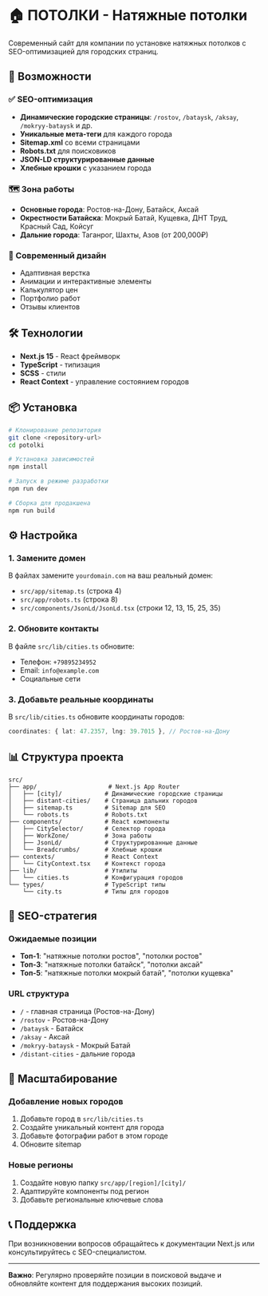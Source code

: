 # 🏠 ПОТОЛКИ - Натяжные потолки

Современный сайт для компании по установке натяжных потолков с SEO-оптимизацией для городских страниц.

## 🚀 Возможности

### ✅ SEO-оптимизация
- **Динамические городские страницы**: `/rostov`, `/bataysk`, `/aksay`, `/mokryy-bataysk` и др.
- **Уникальные мета-теги** для каждого города
- **Sitemap.xml** со всеми страницами
- **Robots.txt** для поисковиков
- **JSON-LD структурированные данные**
- **Хлебные крошки** с указанием города

### 🗺️ Зона работы
- **Основные города**: Ростов-на-Дону, Батайск, Аксай
- **Окрестности Батайска**: Мокрый Батай, Кущевка, ДНТ Труд, Красный Сад, Койсуг
- **Дальние города**: Таганрог, Шахты, Азов (от 200,000₽)

### 🎨 Современный дизайн
- Адаптивная верстка
- Анимации и интерактивные элементы
- Калькулятор цен
- Портфолио работ
- Отзывы клиентов

## 🛠️ Технологии

- **Next.js 15** - React фреймворк
- **TypeScript** - типизация
- **SCSS** - стили
- **React Context** - управление состоянием городов

## 📦 Установка

```bash
# Клонирование репозитория
git clone <repository-url>
cd potolki

# Установка зависимостей
npm install

# Запуск в режиме разработки
npm run dev

# Сборка для продакшена
npm run build
```

## ⚙️ Настройка

### 1. Замените домен
В файлах замените `yourdomain.com` на ваш реальный домен:
- `src/app/sitemap.ts` (строка 4)
- `src/app/robots.ts` (строка 8)
- `src/components/JsonLd/JsonLd.tsx` (строки 12, 13, 15, 25, 35)

### 2. Обновите контакты
В файле `src/lib/cities.ts` обновите:
- Телефон: `+79895234952`
- Email: `info@example.com`
- Социальные сети

### 3. Добавьте реальные координаты
В `src/lib/cities.ts` обновите координаты городов:
```typescript
coordinates: { lat: 47.2357, lng: 39.7015 }, // Ростов-на-Дону
```

## 📊 Структура проекта

```
src/
├── app/                    # Next.js App Router
│   ├── [city]/            # Динамические городские страницы
│   ├── distant-cities/    # Страница дальних городов
│   ├── sitemap.ts         # Sitemap для SEO
│   └── robots.ts          # Robots.txt
├── components/            # React компоненты
│   ├── CitySelector/      # Селектор города
│   ├── WorkZone/          # Зона работы
│   ├── JsonLd/            # Структурированные данные
│   └── Breadcrumbs/       # Хлебные крошки
├── contexts/              # React Context
│   └── CityContext.tsx    # Контекст города
├── lib/                   # Утилиты
│   └── cities.ts          # Конфигурация городов
└── types/                 # TypeScript типы
    └── city.ts            # Типы для городов
```

## 🎯 SEO-стратегия

### Ожидаемые позиции
- **Топ-1**: "натяжные потолки ростов", "потолки ростов"
- **Топ-3**: "натяжные потолки батайск", "потолки аксай"
- **Топ-5**: "натяжные потолки мокрый батай", "потолки кущевка"

### URL структура
- `/` - главная страница (Ростов-на-Дону)
- `/rostov` - Ростов-на-Дону
- `/bataysk` - Батайск
- `/aksay` - Аксай
- `/mokryy-bataysk` - Мокрый Батай
- `/distant-cities` - дальние города

## 🔄 Масштабирование

### Добавление новых городов
1. Добавьте город в `src/lib/cities.ts`
2. Создайте уникальный контент для города
3. Добавьте фотографии работ в этом городе
4. Обновите sitemap

### Новые регионы
1. Создайте новую папку `src/app/[region]/[city]/`
2. Адаптируйте компоненты под регион
3. Добавьте региональные ключевые слова

## 📞 Поддержка

При возникновении вопросов обращайтесь к документации Next.js или консультируйтесь с SEO-специалистом.

---

**Важно**: Регулярно проверяйте позиции в поисковой выдаче и обновляйте контент для поддержания высоких позиций.
